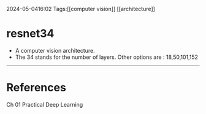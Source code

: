 2024-05-0416:02
Tags:[[computer vision]] [[architecture]]
# resnet34
- A computer vision architecture. 
- The 34 stands for the number of layers. Other options are : 18,50,101,152



---
# References
Ch 01 Practical Deep Learning